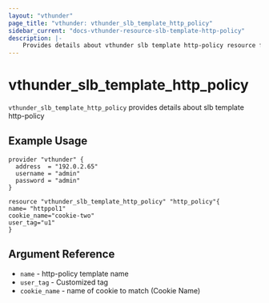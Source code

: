 ```yaml
---
layout: "vthunder"
page_title: "vthunder: vthunder_slb_template_http_policy"
sidebar_current: "docs-vthunder-resource-slb-template-http-policy"
description: |-
    Provides details about vthunder slb template http-policy resource for A10
---
```


# vthunder\_slb\_template\_http_policy

`vthunder_slb_template_http_policy` provides details about slb template http-policy
## Example Usage


```hcl
provider "vthunder" {
  address  = "192.0.2.65"
  username = "admin"
  password = "admin"
}

resource "vthunder_slb_template_http_policy" "http_policy"{
name= "httppol1"
cookie_name="cookie-two"
user_tag="u1"
}
```

## Argument Reference

* `name` - http-policy template name
* `user_tag` - Customized tag
* `cookie_name` - name of cookie to match (Cookie Name)


